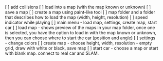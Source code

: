 [ ] add collisions
[ ] load into a map (with the map known or unknown)
[ ] save a map
[ ] create a map using paint-like tool
[ ] map folder and a folder that describes how to load the map (width, height, resolution)
[ ] speed indicator while playing
[ ] main menu - load map, settings, create map, start car
[ ] load map - shows preview of the maps in your map folder, once one is selected, you have the option to load in with the map known or unknown, then you can choose where to start the car (position and angle)
[ ] settings - change colors
[ ] create map - choose height, width, resolution - empty grid, draw with white or black, save map
[ ] start car - choose a map or start with blank map. connect to real car and SLAM.

